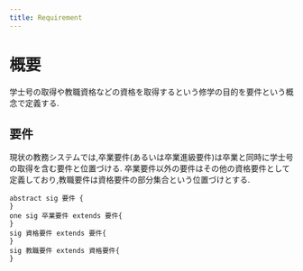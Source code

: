```yaml
---
title: Requirement
---
```


# 概要

学士号の取得や教職資格などの資格を取得するという修学の目的を要件という概念で定義する.

## 要件

現状の教務システムでは,卒業要件(あるいは卒業進級要件)は卒業と同時に学士号の取得を含む要件と位置づける.
卒業要件以外の要件はその他の資格要件として定義しており,教職要件は資格要件の部分集合という位置づけとする.

```alloy
abstract sig 要件 {
}
one sig 卒業要件 extends 要件{
}
sig 資格要件 extends 要件{
}
sig 教職要件 extends 資格要件{
}
```
